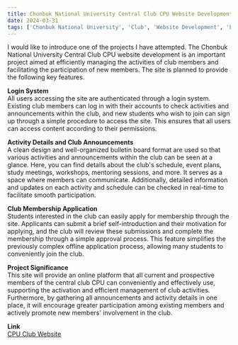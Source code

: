 ```yaml
---
title: Chonbuk National University Central Club CPU Website Development Project (Incomplete)
date: 2024-03-31
tags: ['Chonbuk National University', 'Club', 'Website Development', 'Login System', 'Announcements']
---
```


<div class="justify-text">
I would like to introduce one of the projects I have attempted. The Chonbuk National University Central Club CPU website development is an important project aimed at efficiently managing the activities of club members and facilitating the participation of new members. The site is planned to provide the following key features.

<br>
<!--more-->

**Login System**  
All users accessing the site are authenticated through a login system. Existing club members can log in with their accounts to check activities and announcements within the club, and new students who wish to join can sign up through a simple procedure to access the site. This ensures that all users can access content according to their permissions.

**Activity Details and Club Announcements**  
A clean design and well-organized bulletin board format are used so that various activities and announcements within the club can be seen at a glance. Here, you can find details about the club's schedule, event plans, study meetings, workshops, mentoring sessions, and more. It serves as a space where members can communicate. Additionally, detailed information and updates on each activity and schedule can be checked in real-time to facilitate smooth participation.

**Club Membership Application**  
Students interested in the club can easily apply for membership through the site. Applicants can submit a brief self-introduction and their motivation for applying, and the club will review these submissions and complete the membership through a simple approval process. This feature simplifies the previously complex offline application process, allowing many students to conveniently join the club.

**Project Significance**  
This site will provide an online platform that all current and prospective members of the central club CPU can conveniently and effectively use, supporting the activation and efficient management of club activities. Furthermore, by gathering all announcements and activity details in one place, it will encourage greater participation among existing members and actively promote new members' involvement in the club.

**Link**  
[CPU Club Website](https://lively-kataifi-3d76d7.netlify.app)
</div>

